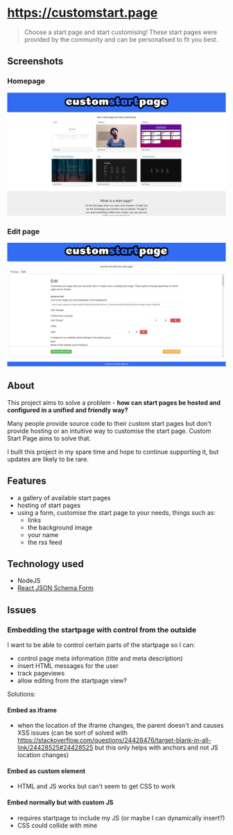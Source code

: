 # https://customstart.page

> Choose a start page and start customising! These start pages were provided by the community and can be personalised to fit you best.

## Screenshots

### Homepage

![Homepage](/.github/assets/2020-01-12/index.jpg)

### Edit page

![Edit](/.github/assets/2020-01-12/edit.png)

## About

This project aims to solve a problem - **how can start pages be hosted and configured in a unified and friendly way?**

Many people provide source code to their custom start pages but don't provide hosting or an intuitive way to customise the start page. Custom Start Page aims to solve that.

I built this project in my spare time and hope to continue supporting it, but updates are likely to be rare.

## Features

- a gallery of available start pages
- hosting of start pages
- using a form, customise the start page to your needs, things such as:
    - links
    - the background image
    - your name
    - the rss feed

## Technology used

- NodeJS
- [React JSON Schema Form](https://github.com/rjsf-team/react-jsonschema-form)

## Issues

### Embedding the startpage with control from the outside

I want to be able to control certain parts of the startpage so I can:

- control page meta information (title and meta description)
- insert HTML messages for the user
- track pageviews
- allow editing from the startpage view?

Solutions:

#### Embed as iframe

- when the location of the iframe changes, the parent doesn't and causes XSS issues (can be sort of solved with https://stackoverflow.com/questions/24428476/target-blank-in-all-link/24428525#24428525 but this only helps with anchors and not JS location changes)

#### Embed as custom element

- HTML and JS works but can't seem to get CSS to work

#### Embed normally but with custom JS

- requires startpage to include my JS (or maybe I can dynamically insert?)
- CSS could collide with mine
